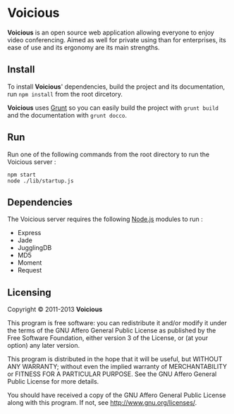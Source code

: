 # Voicious

**Voicious** is an open source web application allowing everyone to enjoy video conferencing.
Aimed as well for private using than for enterprises, its ease of use and its ergonomy are its main strengths.

## Install

To install **Voicious**' dependencies, build the project and its documentation, run `npm install` from the root dircetory.  

**Voicious** uses [Grunt](http://gruntjs.com) so you can easily build the project with `grunt build` and the documentation with `grunt docco`.  

## Run

Run one of the following commands from the root directory to run the Voicious server :  
<pre><code>npm start
node ./lib/startup.js</code></pre>

## Dependencies

The Voicious server requires the following [Node.js](http://nodejs.org) modules to run :

* Express
* Jade
* JugglingDB
* MD5
* Moment
* Request

## Licensing

Copyright &copy; 2011-2013  **Voicious**  
  
This program is free software: you can redistribute it and/or modify it under the terms of the
GNU Affero General Public License as published by the Free Software Foundation, either version
3 of the License, or (at your option) any later version.  
  
This program is distributed in the hope that it will be useful, but WITHOUT ANY WARRANTY;
without even the implied warranty of MERCHANTABILITY or FITNESS FOR A PARTICULAR PURPOSE.
See the GNU Affero General Public License for more details.  
  
You should have received a copy of the GNU Affero General Public License along with this
program. If not, see <http://www.gnu.org/licenses/>.  
